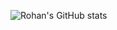 ![Rohan's GitHub stats](https://github-readme-stats.vercel.app/api?username=BabyWipes030&count_private=true&theme=dark&show_icons=true)

